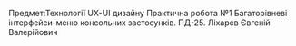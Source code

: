 Предмет:Технології UX-UI дизайну
Практична робота №1
Багаторівневі інтерфейси-меню консольних застосунків.
ПД-25. Ліхарєв Євгеній Валерійович
